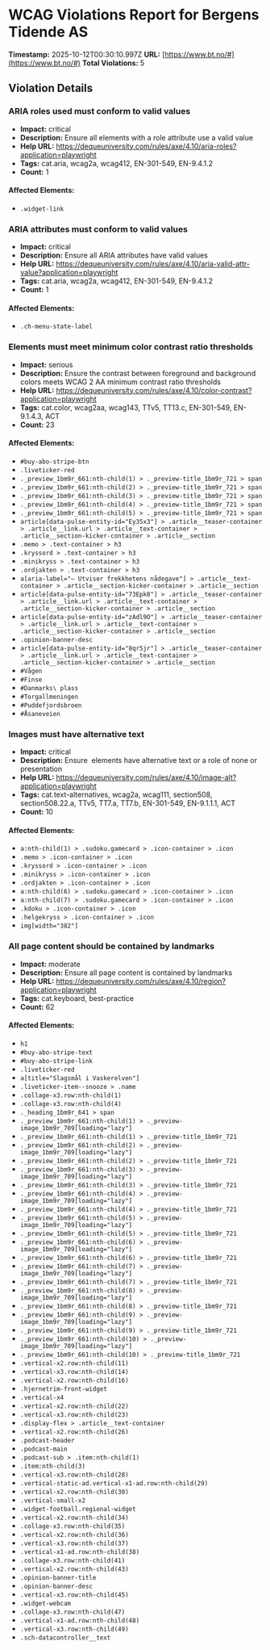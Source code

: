# WCAG Violations Report for Bergens Tidende AS

**Timestamp:** 2025-10-12T00:30:10.997Z
**URL:** [https://www.bt.no/#](https://www.bt.no/#)
**Total Violations:** 5

## Violation Details

### ARIA roles used must conform to valid values

- **Impact:** critical
- **Description:** Ensure all elements with a role attribute use a valid value
- **Help URL:** https://dequeuniversity.com/rules/axe/4.10/aria-roles?application=playwright
- **Tags:** cat.aria, wcag2a, wcag412, EN-301-549, EN-9.4.1.2
- **Count:** 1

#### Affected Elements:

- `.widget-link`

### ARIA attributes must conform to valid values

- **Impact:** critical
- **Description:** Ensure all ARIA attributes have valid values
- **Help URL:** https://dequeuniversity.com/rules/axe/4.10/aria-valid-attr-value?application=playwright
- **Tags:** cat.aria, wcag2a, wcag412, EN-301-549, EN-9.4.1.2
- **Count:** 1

#### Affected Elements:

- `.ch-menu-state-label`

### Elements must meet minimum color contrast ratio thresholds

- **Impact:** serious
- **Description:** Ensure the contrast between foreground and background colors meets WCAG 2 AA minimum contrast ratio thresholds
- **Help URL:** https://dequeuniversity.com/rules/axe/4.10/color-contrast?application=playwright
- **Tags:** cat.color, wcag2aa, wcag143, TTv5, TT13.c, EN-301-549, EN-9.1.4.3, ACT
- **Count:** 23

#### Affected Elements:

- `#buy-abo-stripe-btn`
- `.liveticker-red`
- `._preview_1bm9r_661:nth-child(1) > ._preview-title_1bm9r_721 > span`
- `._preview_1bm9r_661:nth-child(2) > ._preview-title_1bm9r_721 > span`
- `._preview_1bm9r_661:nth-child(3) > ._preview-title_1bm9r_721 > span`
- `._preview_1bm9r_661:nth-child(4) > ._preview-title_1bm9r_721 > span`
- `._preview_1bm9r_661:nth-child(5) > ._preview-title_1bm9r_721 > span`
- `article[data-pulse-entity-id="Ey35x3"] > .article__teaser-container > .article__link.url > .article__text-container > .article__section-kicker-container > .article__section`
- `.memo > .text-container > h3`
- `.kryssord > .text-container > h3`
- `.minikryss > .text-container > h3`
- `.ordjakten > .text-container > h3`
- `a[aria-label="– Utviser frekkhetens nådegave"] > .article__text-container > .article__section-kicker-container > .article__section`
- `article[data-pulse-entity-id="73Epk8"] > .article__teaser-container > .article__link.url > .article__text-container > .article__section-kicker-container > .article__section`
- `article[data-pulse-entity-id="zAdl9O"] > .article__teaser-container > .article__link.url > .article__text-container > .article__section-kicker-container > .article__section`
- `.opinion-banner-desc`
- `article[data-pulse-entity-id="8qr5jr"] > .article__teaser-container > .article__link.url > .article__text-container > .article__section-kicker-container > .article__section`
- `#Vågen`
- `#Finse`
- `#Danmarks\ plass`
- `#Torgallmeningen`
- `#Puddefjordsbroen`
- `#Åsaneveien`

### Images must have alternative text

- **Impact:** critical
- **Description:** Ensure <img> elements have alternative text or a role of none or presentation
- **Help URL:** https://dequeuniversity.com/rules/axe/4.10/image-alt?application=playwright
- **Tags:** cat.text-alternatives, wcag2a, wcag111, section508, section508.22.a, TTv5, TT7.a, TT7.b, EN-301-549, EN-9.1.1.1, ACT
- **Count:** 10

#### Affected Elements:

- `a:nth-child(1) > .sudoku.gamecard > .icon-container > .icon`
- `.memo > .icon-container > .icon`
- `.kryssord > .icon-container > .icon`
- `.minikryss > .icon-container > .icon`
- `.ordjakten > .icon-container > .icon`
- `a:nth-child(6) > .sudoku.gamecard > .icon-container > .icon`
- `a:nth-child(7) > .sudoku.gamecard > .icon-container > .icon`
- `.kdoku > .icon-container > .icon`
- `.helgekryss > .icon-container > .icon`
- `img[width="382"]`

### All page content should be contained by landmarks

- **Impact:** moderate
- **Description:** Ensure all page content is contained by landmarks
- **Help URL:** https://dequeuniversity.com/rules/axe/4.10/region?application=playwright
- **Tags:** cat.keyboard, best-practice
- **Count:** 62

#### Affected Elements:

- `h1`
- `#buy-abo-stripe-text`
- `#buy-abo-stripe-link`
- `.liveticker-red`
- `a[title="Slagsmål i Vaskerelven"]`
- `.liveticker-item--snooze > .name`
- `.collage-x3.row:nth-child(1)`
- `.collage-x3.row:nth-child(4)`
- `._heading_1bm9r_641 > span`
- `._preview_1bm9r_661:nth-child(1) > ._preview-image_1bm9r_709[loading="lazy"]`
- `._preview_1bm9r_661:nth-child(1) > ._preview-title_1bm9r_721`
- `._preview_1bm9r_661:nth-child(2) > ._preview-image_1bm9r_709[loading="lazy"]`
- `._preview_1bm9r_661:nth-child(2) > ._preview-title_1bm9r_721`
- `._preview_1bm9r_661:nth-child(3) > ._preview-image_1bm9r_709[loading="lazy"]`
- `._preview_1bm9r_661:nth-child(3) > ._preview-title_1bm9r_721`
- `._preview_1bm9r_661:nth-child(4) > ._preview-image_1bm9r_709[loading="lazy"]`
- `._preview_1bm9r_661:nth-child(4) > ._preview-title_1bm9r_721`
- `._preview_1bm9r_661:nth-child(5) > ._preview-image_1bm9r_709[loading="lazy"]`
- `._preview_1bm9r_661:nth-child(5) > ._preview-title_1bm9r_721`
- `._preview_1bm9r_661:nth-child(6) > ._preview-image_1bm9r_709[loading="lazy"]`
- `._preview_1bm9r_661:nth-child(6) > ._preview-title_1bm9r_721`
- `._preview_1bm9r_661:nth-child(7) > ._preview-image_1bm9r_709[loading="lazy"]`
- `._preview_1bm9r_661:nth-child(7) > ._preview-title_1bm9r_721`
- `._preview_1bm9r_661:nth-child(8) > ._preview-image_1bm9r_709[loading="lazy"]`
- `._preview_1bm9r_661:nth-child(8) > ._preview-title_1bm9r_721`
- `._preview_1bm9r_661:nth-child(9) > ._preview-image_1bm9r_709[loading="lazy"]`
- `._preview_1bm9r_661:nth-child(9) > ._preview-title_1bm9r_721`
- `._preview_1bm9r_661:nth-child(10) > ._preview-image_1bm9r_709[loading="lazy"]`
- `._preview_1bm9r_661:nth-child(10) > ._preview-title_1bm9r_721`
- `.vertical-x2.row:nth-child(11)`
- `.vertical-x3.row:nth-child(14)`
- `.vertical-x2.row:nth-child(16)`
- `.hjernetrim-front-widget`
- `.vertical-x4`
- `.vertical-x2.row:nth-child(22)`
- `.vertical-x3.row:nth-child(23)`
- `.display-flex > .article__text-container`
- `.vertical-x2.row:nth-child(26)`
- `.podcast-header`
- `.podcast-main`
- `.podcast-sub > .item:nth-child(1)`
- `.item:nth-child(3)`
- `.vertical-x3.row:nth-child(28)`
- `.vertical-static-ad.vertical-x1-ad.row:nth-child(29)`
- `.vertical-x2.row:nth-child(30)`
- `.vertical-small-x2`
- `.widget-football.regional-widget`
- `.vertical-x2.row:nth-child(34)`
- `.collage-x3.row:nth-child(35)`
- `.vertical-x2.row:nth-child(36)`
- `.vertical-x3.row:nth-child(37)`
- `.vertical-x1-ad.row:nth-child(38)`
- `.collage-x3.row:nth-child(41)`
- `.vertical-x2.row:nth-child(43)`
- `.opinion-banner-title`
- `.opinion-banner-desc`
- `.vertical-x3.row:nth-child(45)`
- `.widget-webcam`
- `.collage-x3.row:nth-child(47)`
- `.vertical-x1-ad.row:nth-child(48)`
- `.vertical-x3.row:nth-child(49)`
- `.sch-datacontroller__text`
